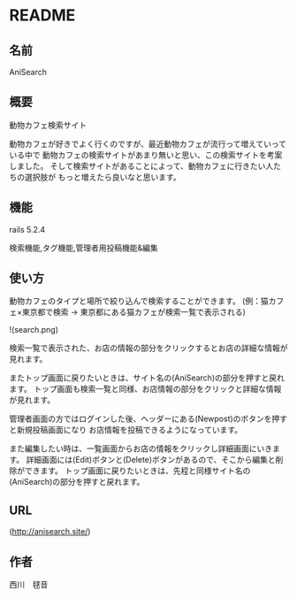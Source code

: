 # README

## 名前

AniSearch

## 概要

動物カフェ検索サイト

動物カフェが好きでよく行くのですが、最近動物カフェが流行って増えていっている中で
動物カフェの検索サイトがあまり無いと思い、この検索サイトを考案しました。
そして検索サイトがあることによって、動物カフェに行きたい人たちの選択肢が
もっと増えたら良いなと思います。

## 機能

rails 5.2.4

検索機能,タグ機能,管理者用投稿機能&編集

## 使い方

 動物カフェのタイプと場所で絞り込んで検索することができます。
 (例：猫カフェ×東京都で検索 → 東京都にある猫カフェが検索一覧で表示される)

 !(search.png)

 検索一覧で表示された、お店の情報の部分をクリックするとお店の詳細な情報が見れます。

 またトップ画面に戻りたいときは、サイト名の(AniSearch)の部分を押すと戻れます。
 トップ画面も検索一覧と同様、お店情報の部分をクリックと詳細な情報が見れます。

 管理者画面の方ではログインした後、ヘッダーにある(Newpost)のボタンを押すと新規投稿画面になり
 お店情報を投稿できるようになっています。

 また編集したい時は、一覧画面からお店の情報をクリックし詳細画面にいきます。
 詳細画面には(Edit)ボタンと(Delete)ボタンがあるので、そこから編集と削除ができます。
 トップ画面に戻りたいときは、先程と同様サイト名の(AniSearch)の部分を押すと戻れます。

## URL

(http://anisearch.site/)

## 作者

西川　毬音

